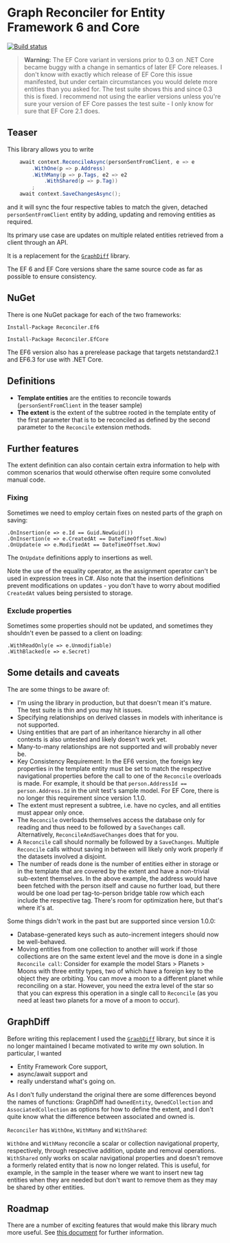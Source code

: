 # Graph Reconciler for Entity Framework 6 and Core

[![Build status](https://ci.appveyor.com/api/projects/status/4qjaph7n7hpptso7/branch/master?svg=true)](https://ci.appveyor.com/project/jtheisen/reconciler/branch/master)

> **Warning:** The EF Core variant in versions prior to 0.3 on .NET Core became
> buggy with a change in semantics of later EF Core releases.
> I don't know with exactly which
> release of EF Core this issue manifested, but under certain circumstances you
> would delete more entities than you asked for. The test suite shows this and
> since 0.3 this is fixed. I recommend not using the earlier versions unless you're
> sure your version of EF Core passes the test suite - I only know for sure that
> EF Core 2.1 does.

## Teaser

This library allows you to write

```C#
    await context.ReconcileAsync(personSentFromClient, e => e
        .WithOne(p => p.Address)
        .WithMany(p => p.Tags, e2 => e2
            .WithShared(p => p.Tag))
        ;
    await context.SaveChangesAsync();
```

and it will sync the four respective tables to match the given,
detached `personSentFromClient` entity by adding, updating and removing
entities as required.

Its primary use case are updates on multiple related entities
retrieved from a client through an API.

It is a replacement for the [`GraphDiff`](https://github.com/zzzprojects/GraphDiff) library.

The EF 6 and EF Core versions share the same source code as far as possible
to ensure consistency.

## NuGet

There is one NuGet package for each of the two frameworks:

```
Install-Package Reconciler.Ef6
```

```
Install-Package Reconciler.EfCore
```

The EF6 version also has a prerelease package that targets netstandard2.1 and EF6.3 for use with .NET Core.

## Definitions

- **Template entities** are the entities to reconcile towards
  (`personSentFromClient` in the teaser sample)
- **The extent** is the extent of the subtree rooted in the template entity
  of the first parameter that is to be reconciled as defined by
  the second parameter to the `Reconcile` extension methods.

## Further features

The extent definition can also contain certain extra information to help with common scenarios that would otherwise often require some convoluted manual code.

### Fixing

Sometimes we need to employ certain fixes on nested parts of the graph on saving:

    .OnInsertion(e => e.Id == Guid.NewGuid())
    .OnInsertion(e => e.CreatedAt == DateTimeOffset.Now)
    .OnUpdate(e => e.ModifiedAt == DateTimeOffset.Now)

The `OnUpdate` definitions apply to insertions as well.

Note the use of the equality operator, as the assignment operator can't be used in expression trees in C#. Also note that the insertion definitions prevent modifications on updates - you don't have to worry about modified `CreatedAt` values being persisted to storage.

### Exclude properties

Sometimes some properties should not be updated, and sometimes they shouldn't even be passed to a client on loading:

    .WithReadOnly(e => e.Unmodifiable)
    .WithBlacked(e => e.Secret)

## Some details and caveats

The are some things to be aware of:

- I'm using the library in production, but that doesn't mean
  it's mature. The test suite is thin and you may hit issues.
- Specifying relationships on derived classes in models
  with inheritance is not supported.
- Using entities that are part of an inheritance hierarchy
  in all other contexts is also untested and likely doesn't work yet.
- Many-to-many relationships are not supported and
  will probably never be.
- Key Consistency Requirement: In the EF6 version, the foreign
  key properties in the template entity must be set
  to match the respective navigational properties before the call
  to one of the `Reconcile` overloads is made. For example, it should be that
  `person.AddressId == person.Address.Id` in the unit test's sample model.
  For EF Core, there is no longer this requirement since version 1.1.0.
- The extent must represent a subtree, i.e. have no cycles, and all
  entities must appear only once.
- The `Reconcile` overloads themselves access the database only
  for reading and thus need to be followed by a `SaveChanges` call.
  Alternatively, `ReconcileAndSaveChanges` does that for you.
- A `Reconcile` call should normally be followed by a `SaveChanges`.
  Multiple `Reconcile` calls without saving in between will likely
  only work properly if the datasets involved a disjoint.
- The number of reads done is the number of entities either in
  storage or in the template that are covered by the extent and
  have a non-trivial sub-extent themselves. In the above example,
  the address would have been fetched with the person itself and
  cause no further load, but there would be one load per
  tag-to-person bridge table row which each include the respective tag.
  There's room for optimization here, but that's where it's at.

Some things didn't work in the past but are supported since version 1.0.0:

- Database-generated keys such as auto-increment integers should now be well-behaved.
- Moving entities from one collection to another will work if those collections are
  on the same extent level and the move is done in a single `Reconcile call`:
  Consider for example the model Stars > Planets > Moons
  with three entity types, two of which have a foreign key to the object they are
  orbiting. You can move a moon to a different planet while reconciling on a star.
  However, you need the extra level of the star so that you can express this operation
  in a single call to `Reconcile` (as you need at least two planets for a move
  of a moon to occur).

## GraphDiff

Before writing this replacement I used the [`GraphDiff`](https://github.com/zzzprojects/GraphDiff) library, but
since it is no longer maintained I became motivated to write my own solution. In particular, I wanted

- Entity Framework Core support,
- async/await support and
- really understand what's going on.

As I don't fully understand the original there are some differences beyond the names of functions: GraphDiff had `OwnedEntity`, `OwnedCollection` and
`AssociatedCollection` as options for how to define the extent,
and I don't quite know what the difference between associated and owned is.

`Reconciler` has `WithOne`, `WithMany` and `WithShared`:

`WithOne` and `WithMany` reconcile a scalar or collection navigational property, respectively,
through respective addition, update and removal operations. `WithShared`
only works on scalar navigational properties and doesn't remove a formerly
related entity that is now no longer related. This is useful, for example, in
the sample in the teaser where we want to insert new tag entities when they are
needed but don't want to remove them as they may be shared by other entities.

## Roadmap

There are a number of exciting features that would make this library much
more useful. See [this document](ideas.md) for further information.
